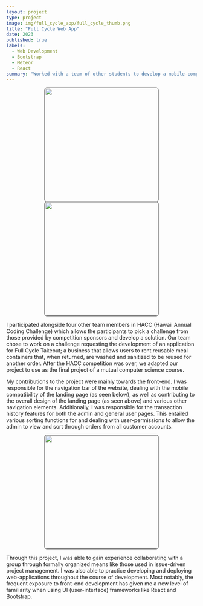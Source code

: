 ```yaml
---
layout: project
type: project
image: img/full_cycle_app/full_cycle_thumb.png
title: "Full Cycle Web App"
date: 2023
published: true
labels:
  - Web Development
  - Bootstrap
  - Meteor
  - React
summary: "Worked with a team of other students to develop a mobile-compatible web-app for the customers of a reusable container business."
---
```


<img width="300px" class="pe-4" src="..img/full_cycle_app/home_page.PNG" style="display: block; margin-left: auto; margin-right: auto; border-radius: 6px; border-style: solid; border-width: thin;">

<img width="300px" class="pe-4" src="..img/full_cycle_app/admin_history.PNG" style="display: block; margin-left: auto; margin-right: auto; border-radius: 6px; border-style: solid; border-width: thin;">

I participated alongside four other team members in HACC (Hawaii Annual Coding Challenge) which allows the participants to pick a challenge from those provided by competition sponsors and develop a solution. Our team chose to work on a challenge requesting the development of an application for Full Cycle Takeout; a business that allows users to rent reusable meal containers that, when returned, are washed and sanitized to be reused for another order. After the HACC competition was over, we adapted our project to use as the final project of a mutual computer science course.

My contributions to the project were mainly towards the front-end. I was responsible for the navigation bar of the website, dealing with the mobile compatibility of the landing page (as seen below), as well as contributing to the overall design of the landing page (as seen above) and various other navigation elements. Additionally, I was responsible for the transaction history features for both the admin and general user pages. This entailed various sorting functions for and dealing with user-permissions to allow the admin to view and sort through orders from all customer accounts.

<img width="300px" class="pe-4" src="..img/full_cycle_app/mobile_landing_scrnsht.png" style="display: block; margin-left: auto; margin-right: auto; border-radius: 6px; border-style: solid; border-width: thin;">

Through this project, I was able to gain experience collaborating with a group through formally organized means like those used in issue-driven project management. I was also able to practice developing and deploying web-applications throughout the course of development. Most notably, the frequent exposure to front-end development has given me a new level of familiarity when using UI (user-interface) frameworks like React and Bootstrap.